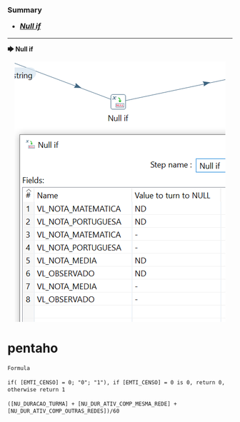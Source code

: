 <h3> 
	<a name="Summary"><strong> Summary </strong></a>   	
<ul>
	
  
<li>
	<a href="#Null_if"> <i> Null if </i></a> 
</li>	
	
  
</ul>
</h3>	
	
--------------------------------------------------------------------------------------------------------------

<div>	
	<a name="Null_if"> <strong> &#129094 Null if </strong> </a>
	<p align="center">
   <img src="Null_if.png" alt="[YOUR_ALT]"/>
  </p>
</div>	














# pentaho

```
Formula

if( [EMTI_CENSO] = 0; "0"; "1"), if [EMTI_CENSO] = 0 is 0, return 0, otherwise return 1

([NU_DURACAO_TURMA] + [NU_DUR_ATIV_COMP_MESMA_REDE] + [NU_DUR_ATIV_COMP_OUTRAS_REDES])/60
```
